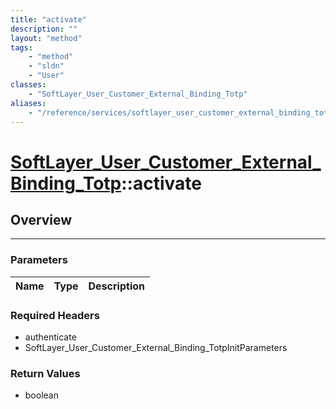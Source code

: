 ```yaml
---
title: "activate"
description: ""
layout: "method"
tags:
    - "method"
    - "sldn"
    - "User"
classes:
    - "SoftLayer_User_Customer_External_Binding_Totp"
aliases:
    - "/reference/services/softlayer_user_customer_external_binding_totp/activate"
---
```

# [SoftLayer_User_Customer_External_Binding_Totp](/reference/services/SoftLayer_User_Customer_External_Binding_Totp)::activate





## Overview 


-----

### Parameters 
|Name | Type | Description |
| --- | --- | --- |


### Required Headers
* authenticate
* SoftLayer_User_Customer_External_Binding_TotpInitParameters


### Return Values
* boolean




